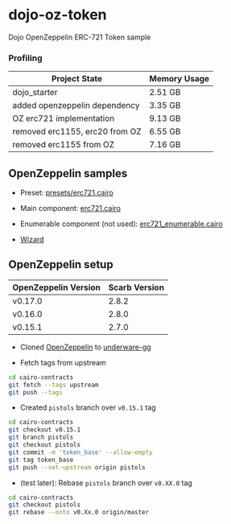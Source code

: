 # dojo-oz-token
Dojo OpenZeppelin ERC-721 Token sample


### Profiling

| Project State                    | Memory Usage |
|----------------------------------|--------------|
| dojo_starter                     | 2.51 GB      |
| added openzeppelin dependency    | 3.35 GB      |
| OZ erc721 implementation         | 9.13 GB      |
| removed erc1155, erc20 from OZ   | 6.55 GB      |
| removed erc1155 from OZ          | 7.16 GB      |



## OpenZeppelin samples

* Preset: [presets/erc721.cairo](https://github.com/OpenZeppelin/cairo-contracts/blob/main/packages/presets/src/erc721.cairo)

* Main component: [erc721.cairo](https://github.com/OpenZeppelin/cairo-contracts/blob/main/packages/token/src/erc721/erc721.cairo)

* Enumerable component (not used): [erc721_enumerable.cairo](https://github.com/OpenZeppelin/cairo-contracts/blob/main/packages/token/src/erc721/extensions/erc721_enumerable/erc721_enumerable.cairo)

* [Wizard](https://docs.openzeppelin.com/contracts-cairo/0.17.0/wizard)



## OpenZeppelin setup

| OpenZeppelin Version | Scarb Version |
|----------------------|----------------|
| v0.17.0              | 2.8.2          |
| v0.16.0              | 2.8.0          |
| v0.15.1              | 2.7.0          |

* Cloned [OpenZeppelin](https://github.com/OpenZeppelin/cairo-contracts) to [underware-gg](https://github.com/underware-gg/cairo-contracts)

* Fetch tags from upstream

```sh
cd cairo-contracts
git fetch --tags upstream
git push --tags
```

* Created `pistols` branch over `v0.15.1` tag

```sh
cd cairo-contracts
git checkout v0.15.1
git branch pistols
git checkout pistols
git commit -m 'token_base' --allow-empty
git tag token_base
git push --set-upstream origin pistols
```

* (test later): Rebase `pistols` branch over `v0.XX.0` tag

```sh
cd cairo-contracts
git checkout pistols
git rebase --onto v0.Xx.0 origin/master
```



